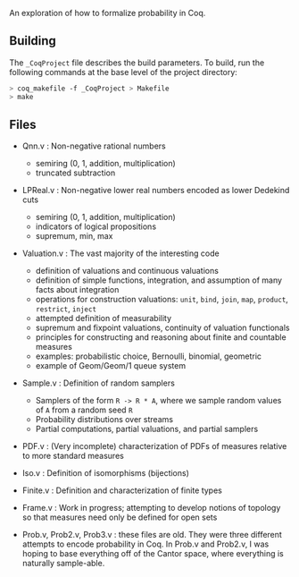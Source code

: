 An exploration of how to formalize probability in Coq.

## Building

The `_CoqProject` file describes the build parameters. To build, run
the following commands at the base level of the project directory:

```bash
> coq_makefile -f _CoqProject > Makefile
> make
```

## Files

- Qnn.v : Non-negative rational numbers
  - semiring (0, 1, addition, multiplication)
  - truncated subtraction

- LPReal.v : Non-negative lower real numbers encoded as lower Dedekind cuts
  - semiring (0, 1, addition, multiplication)
  - indicators of logical propositions
  - supremum, min, max

- Valuation.v : The vast majority of the interesting code
  - definition of valuations and continuous valuations
  - definition of simple functions, integration, and assumption
    of many facts about integration
  - operations for construction valuations: `unit`, `bind`, `join`,
    `map`, `product`, `restrict`, `inject`
  - attempted definition of measurability
  - supremum and fixpoint valuations, continuity of valuation functionals
  - principles for constructing and reasoning about 
    finite and countable measures
  - examples: probabilistic choice, Bernoulli, binomial, geometric
  - example of Geom/Geom/1 queue system

- Sample.v : Definition of random samplers
  - Samplers of the form `R -> R * A`, where we sample random values of `A`
    from a random seed `R`
  - Probability distributions over streams
  - Partial computations, partial valuations, and partial samplers

- PDF.v : (Very incomplete) characterization of PDFs of measures relative
  to more standard measures

- Iso.v : Definition of isomorphisms (bijections)

- Finite.v : Definition and characterization of finite types

- Frame.v : Work in progress; attempting to develop notions of topology
  so that measures need only be defined for open sets

- Prob.v, Prob2.v, Prob3.v : these files are old. They were three different
attempts to encode probability in Coq. In Prob.v and Prob2.v, I was hoping
to base everything off of the Cantor space, where everything is naturally
sample-able.

